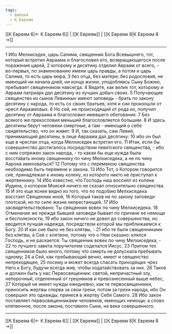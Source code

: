 ```yaml
---
tags:
  - Библия
  - К_Евреям
---
```

[[К Евреям 6|← К Евреям 6]] | [[К Евреям]] | [[К Евреям 8|К Евреям 8 →]]

---
1 Ибо Мелхиседек, царь Салима, священник Бога Всевышнего, тот, который встретил Авраама и благословил его, возвращающегося после поражения царей,
2 которому и десятину отделил Авраам от всего, - во-первых, по знаменованию имени царь правды, а потом и царь Салима, то есть царь мира,
3 без отца, без матери, без родословия, не имеющий ни начала дней, ни конца жизни, уподобляясь Сыну Божию, пребывает священником навсегда.
4 Видите, как велик тот, которому и Авраам патриарх дал десятину из лучших добыч своих.
5 Получающие священство из сынов Левииных имеют заповедь - брать по закону десятину с народа, то есть со своих братьев, хотя и сии произошли от чресл Авраамовых.
6 Но сей, не происходящий от рода их, получил десятину от Авраама и благословил имевшего обетования.
7 Без всякого же прекословия меньший благословляется большим.
8 И здесь десятины берут человеки смертные, а там - имеющий о себе свидетельство, что он живет.
9 И, так сказать, сам Левий, принимающий десятины, в лице Авраама дал десятину:
10 ибо он был еще в чреслах отца, когда Мелхиседек встретил его.
11 Итак, если бы совершенство достигалось посредством левитского священства, - ибо с ним сопряжен закон народа, - то какая бы еще нужда была восставать иному священнику по чину Мелхиседека, а не по чину Аарона именоваться?
12 Потому что с переменою священства необходимо быть перемене и закона.
13 Ибо Тот, о Котором говорится сие, принадлежал к иному колену, из которого никто не приступал к жертвеннику.
14 Ибо известно, что Господь наш воссиял из колена Иудина, о котором Моисей ничего не сказал относительно священства.
15 И это еще яснее видно из того, что по подобию Мелхиседека восстает Священник иной,
16 Который таков не по закону заповеди плотской, но по силе жизни непрестающей.
17 Ибо засвидетельствовано: Ты священник вовек по чину Мелхиседека.
18 Отменение же прежде бывшей заповеди бывает по причине ее немощи и бесполезности,
19 ибо закон ничего не довел до совершенства; но вводится лучшая надежда, посредством которой мы приближаемся к Богу.
20 И как сие было не без клятвы, -
21 ибо те были священниками без клятвы, а Сей с клятвою, потому что о Нем сказано: клялся Господь, и не раскается: Ты священник вовек по чину Мелхиседека, -
22 то лучшего завета поручителем соделался Иисус.
23 Притом тех священников было много, потому что смерть не допускала пребывать одному;
24 а Сей, как пребывающий вечно, имеет и священство непреходящее,
25 посему и может всегда спасать приходящих чрез Него к Богу, будучи всегда жив, чтобы ходатайствовать за них.
26 Таков и должен быть у нас Первосвященник: святой, непричастный злу, непорочный, отделенный от грешников и превознесенный выше небес,
27 Который не имеет нужды ежедневно, как те первосвященники, приносить жертвы сперва за свои грехи, потом за грехи народа, ибо Он совершил это однажды, принеся в жертву Себя Самого.
28 Ибо закон поставляет первосвященниками человеков, имеющих немощи; а слово клятвенное, после закона, поставило Сына, на веки совершенного.

---
[[К Евреям 6|← К Евреям 6]] | [[К Евреям]] | [[К Евреям 8|К Евреям 8 →]]